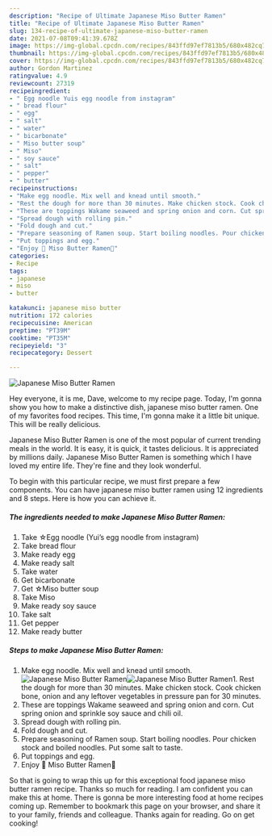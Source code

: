 ```yaml
---
description: "Recipe of Ultimate Japanese Miso Butter Ramen"
title: "Recipe of Ultimate Japanese Miso Butter Ramen"
slug: 134-recipe-of-ultimate-japanese-miso-butter-ramen
date: 2021-07-08T09:41:39.678Z
image: https://img-global.cpcdn.com/recipes/843ffd97ef7813b5/680x482cq70/japanese-miso-butter-ramen-recipe-main-photo.jpg
thumbnail: https://img-global.cpcdn.com/recipes/843ffd97ef7813b5/680x482cq70/japanese-miso-butter-ramen-recipe-main-photo.jpg
cover: https://img-global.cpcdn.com/recipes/843ffd97ef7813b5/680x482cq70/japanese-miso-butter-ramen-recipe-main-photo.jpg
author: Gordon Martinez
ratingvalue: 4.9
reviewcount: 27319
recipeingredient:
- " Egg noodle Yuis egg noodle from instagram"
- " bread flour"
- " egg"
- " salt"
- " water"
- " bicarbonate"
- " Miso butter soup"
- " Miso"
- " soy sauce"
- " salt"
- " pepper"
- " butter"
recipeinstructions:
- "Make egg noodle. Mix well and knead until smooth."
- "Rest the dough for more than 30 minutes. Make chicken stock. Cook chicken bone, onion and any leftover vegetables in pressure pan for 30 minutes."
- "These are toppings Wakame seaweed and spring onion and corn. Cut spring onion and sprinkle soy sauce and chili oil."
- "Spread dough with rolling pin."
- "Fold dough and cut."
- "Prepare seasoning of Ramen soup. Start boiling noodles. Pour chicken stock and boiled noodles. Put some salt to taste."
- "Put toppings and egg."
- "Enjoy 🍜 Miso Butter Ramen🤩"
categories:
- Recipe
tags:
- japanese
- miso
- butter

katakunci: japanese miso butter 
nutrition: 172 calories
recipecuisine: American
preptime: "PT39M"
cooktime: "PT35M"
recipeyield: "3"
recipecategory: Dessert

---
```



![Japanese Miso Butter Ramen](https://img-global.cpcdn.com/recipes/843ffd97ef7813b5/680x482cq70/japanese-miso-butter-ramen-recipe-main-photo.jpg)

Hey everyone, it is me, Dave, welcome to my recipe page. Today, I'm gonna show you how to make a distinctive dish, japanese miso butter ramen. One of my favorites food recipes. This time, I'm gonna make it a little bit unique. This will be really delicious.



Japanese Miso Butter Ramen is one of the most popular of current trending meals in the world. It is easy, it is quick, it tastes delicious. It is appreciated by millions daily. Japanese Miso Butter Ramen is something which I have loved my entire life. They're fine and they look wonderful.


To begin with this particular recipe, we must first prepare a few components. You can have japanese miso butter ramen using 12 ingredients and 8 steps. Here is how you can achieve it.

<!--inarticleads1-->

##### The ingredients needed to make Japanese Miso Butter Ramen:

1. Take  ☆Egg noodle (Yui’s egg noodle from instagram)
1. Take  bread flour
1. Make ready  egg
1. Make ready  salt
1. Take  water
1. Get  bicarbonate
1. Get  ☆Miso butter soup
1. Take  Miso
1. Make ready  soy sauce
1. Take  salt
1. Get  pepper
1. Make ready  butter




<!--inarticleads2-->

##### Steps to make Japanese Miso Butter Ramen:

1. Make egg noodle. Mix well and knead until smooth.
<img src="https://img-global.cpcdn.com/steps/abd9d35f39cbedfa/160x128cq70/japanese-miso-butter-ramen-recipe-step-1-photo.jpg" alt="Japanese Miso Butter Ramen"><img src="https://img-global.cpcdn.com/steps/bd7efc48c687a0c2/160x128cq70/japanese-miso-butter-ramen-recipe-step-1-photo.jpg" alt="Japanese Miso Butter Ramen">1. Rest the dough for more than 30 minutes. Make chicken stock. Cook chicken bone, onion and any leftover vegetables in pressure pan for 30 minutes.
1. These are toppings Wakame seaweed and spring onion and corn. Cut spring onion and sprinkle soy sauce and chili oil.
1. Spread dough with rolling pin.
1. Fold dough and cut.
1. Prepare seasoning of Ramen soup. Start boiling noodles. Pour chicken stock and boiled noodles. Put some salt to taste.
1. Put toppings and egg.
1. Enjoy 🍜 Miso Butter Ramen🤩




So that is going to wrap this up for this exceptional food japanese miso butter ramen recipe. Thanks so much for reading. I am confident you can make this at home. There is gonna be more interesting food at home recipes coming up. Remember to bookmark this page on your browser, and share it to your family, friends and colleague. Thanks again for reading. Go on get cooking!
